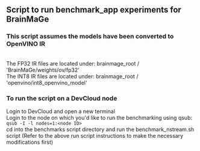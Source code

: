 ## Script to run benchmark_app experiments for BrainMaGe

### This script assumes the models have been converted to OpenVINO IR
<br> The FP32 IR files are located under: brainmage_root / 'BrainMaGe/weights/ov/fp32'
<br> The INT8 IR files are located under: brainmage_root / 'openvino/int8_openvino_model'

### To run the script on a DevCloud node
Login to DevCloud and open a new terminal
<br> Login to the node on which you'd like to run the benchmarking using qsub: `qsub -I -l nodes=1:<node ID>`
<br> cd into the benchmarks script directory and run the benchmark_nstream.sh script (Refer to the above run script instructions to make the necessary modifications first)
